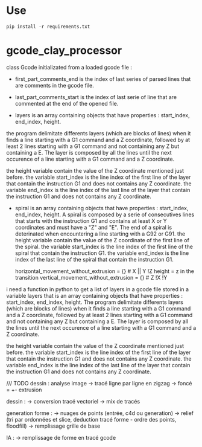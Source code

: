 # Use
`pip install -r requirements.txt`


# gcode_clay_processor


class Gcode initializated from a loaded gcode file : 

- first_part_comments_end is the index of last series of parsed lines that are comments in the gcode file.

- last_part_comments_start  is the index of last serie of line that are commented at the end of the opened file.

- layers is an array containing objects that have properties : start_index, end_index, height. 

the program delimitate differents layers (which are blocks of lines) when it finds a line starting with a G1 command and a Z coordinate, followed by at least 2 lines starting with a G1 command and not containing any Z but containing a E. The layer is composed by all the lines until the next occurence of a line starting with a G1 command and a Z coordinate.

the height variable contain the value of the Z coordinate mentioned just before.
the variable start_index is the line index of the first line of the layer that contain the instruction G1 and does not contains any Z coordinate.
the variable end_index is the line index of the last line of the layer that contain the instruction G1 and does not contains any Z coordinate.

- spiral is an array containing objects that have properties : start_index, end_index, height.
A spiral is composed by a serie of consecutives lines that starts with the instruction G1 and contains at least X or Y coordinates and must have a "Z" and "E". The end of a spiral is deterinated when encountering a line starting with a G92 or G91.
the height variable contain the value of the Z coordinate of the first line of the spiral.
the variable start_index is the line index of the first line of the spiral that contain the instruction G1.
the variable end_index is the line index of the last line of the spiral that contain the instruction G1.


    horizontal_movement_without_extrusion = {} # X || Y !Z height = z in the transition
    vertical_movement_without_extrusion = {} # Z !X !Y



i need a function in python to get a list of layers in a gcode file stored in a variable layers that is an array containing objects that have properties : start_index, end_index, height. 
The program delimitate differents layers (which are blocks of lines) when it finds a line starting with a G1 command and a Z coordinate, followed by at least 2 lines starting with a G1 command and not containing any Z but containing a E. The layer is composed by all the lines until the next occurence of a line starting with a G1 command and a Z coordinate.

the height variable contain the value of the Z coordinate mentioned just before.
the variable start_index is the line index of the first line of the layer that contain the instruction G1 and does not contains any Z coordinate.
the variable end_index is the line index of the last line of the layer that contain the instruction G1 and does not contains any Z coordinate.





///
TODO
dessin
: analyse image 
-> tracé ligne par ligne en zigzag
-> foncé = +- extrusion

dessin
:
-> conversion tracé vectoriel
-> mix de tracés

generation forme
: 
-> nuages de points (entrée, c4d ou generation)
-> relief (tri par ordonnées et slice, deduction tracé forme - ordre des points, floodfill)
-> remplissage grille de base

IA 
: 
-> remplissage de forme en tracé gcode
